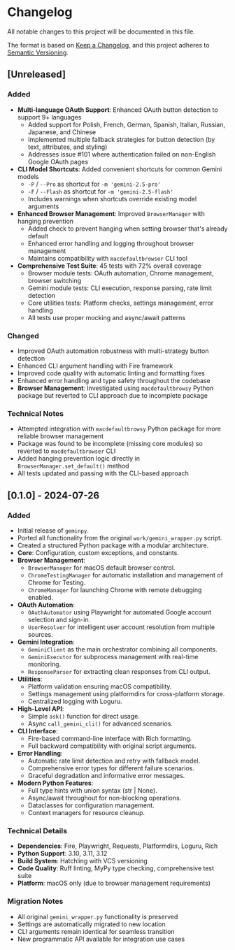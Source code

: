 # Changelog

All notable changes to this project will be documented in this file.

The format is based on [Keep a Changelog](https://keepachangelog.com/en/1.0.0/),
and this project adheres to [Semantic Versioning](https://semver.org/spec/v2.0.0.html).

## [Unreleased]

### Added
- **Multi-language OAuth Support**: Enhanced OAuth button detection to support 9+ languages
  - Added support for Polish, French, German, Spanish, Italian, Russian, Japanese, and Chinese
  - Implemented multiple fallback strategies for button detection (by text, attributes, and styling)
  - Addresses issue #101 where authentication failed on non-English Google OAuth pages
- **CLI Model Shortcuts**: Added convenient shortcuts for common Gemini models
  - `-P` / `--Pro` as shortcut for `-m 'gemini-2.5-pro'`
  - `-F` / `--Flash` as shortcut for `-m 'gemini-2.5-flash'`
  - Includes warnings when shortcuts override existing model arguments
- **Enhanced Browser Management**: Improved `BrowserManager` with hanging prevention
  - Added check to prevent hanging when setting browser that's already default
  - Enhanced error handling and logging throughout browser management
  - Maintains compatibility with `macdefaultbrowser` CLI tool
- **Comprehensive Test Suite**: 45 tests with 72% overall coverage
  - Browser module tests: OAuth automation, Chrome management, browser switching
  - Gemini module tests: CLI execution, response parsing, rate limit detection
  - Core utilities tests: Platform checks, settings management, error handling
  - All tests use proper mocking and async/await patterns

### Changed
- Improved OAuth automation robustness with multi-strategy button detection
- Enhanced CLI argument handling with Fire framework
- Improved code quality with automatic linting and formatting fixes
- Enhanced error handling and type safety throughout the codebase
- **Browser Management**: Investigated using `macdefaultbrowsy` Python package but reverted to CLI approach due to incomplete package

### Technical Notes
- Attempted integration with `macdefaultbrowsy` Python package for more reliable browser management
- Package was found to be incomplete (missing core modules) so reverted to `macdefaultbrowser` CLI
- Added hanging prevention logic directly in `BrowserManager.set_default()` method
- All tests updated and passing with the CLI-based approach

## [0.1.0] - 2024-07-26

### Added
- Initial release of `geminpy`.
- Ported all functionality from the original `work/gemini_wrapper.py` script.
- Created a structured Python package with a modular architecture.
- **Core**: Configuration, custom exceptions, and constants.
- **Browser Management**:
    - `BrowserManager` for macOS default browser control.
    - `ChromeTestingManager` for automatic installation and management of Chrome for Testing.
    - `ChromeManager` for launching Chrome with remote debugging enabled.
- **OAuth Automation**:
    - `OAuthAutomator` using Playwright for automated Google account selection and sign-in.
    - `UserResolver` for intelligent user account resolution from multiple sources.
- **Gemini Integration**:
    - `GeminiClient` as the main orchestrator combining all components.
    - `GeminiExecutor` for subprocess management with real-time monitoring.
    - `ResponseParser` for extracting clean responses from CLI output.
- **Utilities**:
    - Platform validation ensuring macOS compatibility.
    - Settings management using platformdirs for cross-platform storage.
    - Centralized logging with Loguru.
- **High-Level API**:
    - Simple `ask()` function for direct usage.
    - Async `call_gemini_cli()` for advanced scenarios.
- **CLI Interface**:
    - Fire-based command-line interface with Rich formatting.
    - Full backward compatibility with original script arguments.
- **Error Handling**:
    - Automatic rate limit detection and retry with fallback model.
    - Comprehensive error types for different failure scenarios.
    - Graceful degradation and informative error messages.
- **Modern Python Features**:
    - Full type hints with union syntax (str | None).
    - Async/await throughout for non-blocking operations.
    - Dataclasses for configuration management.
    - Context managers for resource cleanup.

### Technical Details
- **Dependencies**: Fire, Playwright, Requests, Platformdirs, Loguru, Rich
- **Python Support**: 3.10, 3.11, 3.12
- **Build System**: Hatchling with VCS versioning
- **Code Quality**: Ruff linting, MyPy type checking, comprehensive test suite
- **Platform**: macOS only (due to browser management requirements)

### Migration Notes
- All original `gemini_wrapper.py` functionality is preserved
- Settings are automatically migrated to new location
- CLI arguments remain identical for seamless transition
- New programmatic API available for integration use cases 
